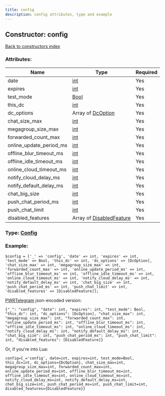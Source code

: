```yaml
---
title: config
description: config attributes, type and example
---
```

## Constructor: config  
[Back to constructors index](index.md)



### Attributes:

| Name     |    Type       | Required |
|----------|---------------|----------|
|date|[int](../types/int.md) | Yes|
|expires|[int](../types/int.md) | Yes|
|test\_mode|[Bool](../types/Bool.md) | Yes|
|this\_dc|[int](../types/int.md) | Yes|
|dc\_options|Array of [DcOption](../types/DcOption.md) | Yes|
|chat\_size\_max|[int](../types/int.md) | Yes|
|megagroup\_size\_max|[int](../types/int.md) | Yes|
|forwarded\_count\_max|[int](../types/int.md) | Yes|
|online\_update\_period\_ms|[int](../types/int.md) | Yes|
|offline\_blur\_timeout\_ms|[int](../types/int.md) | Yes|
|offline\_idle\_timeout\_ms|[int](../types/int.md) | Yes|
|online\_cloud\_timeout\_ms|[int](../types/int.md) | Yes|
|notify\_cloud\_delay\_ms|[int](../types/int.md) | Yes|
|notify\_default\_delay\_ms|[int](../types/int.md) | Yes|
|chat\_big\_size|[int](../types/int.md) | Yes|
|push\_chat\_period\_ms|[int](../types/int.md) | Yes|
|push\_chat\_limit|[int](../types/int.md) | Yes|
|disabled\_features|Array of [DisabledFeature](../types/DisabledFeature.md) | Yes|



### Type: [Config](../types/Config.md)


### Example:

```
$config = ['_' => 'config', 'date' => int, 'expires' => int, 'test_mode' => Bool, 'this_dc' => int, 'dc_options' => [DcOption], 'chat_size_max' => int, 'megagroup_size_max' => int, 'forwarded_count_max' => int, 'online_update_period_ms' => int, 'offline_blur_timeout_ms' => int, 'offline_idle_timeout_ms' => int, 'online_cloud_timeout_ms' => int, 'notify_cloud_delay_ms' => int, 'notify_default_delay_ms' => int, 'chat_big_size' => int, 'push_chat_period_ms' => int, 'push_chat_limit' => int, 'disabled_features' => [DisabledFeature]];
```  

[PWRTelegram](https://pwrtelegram.xyz) json-encoded version:

```
{"_": "config", "date": int, "expires": int, "test_mode": Bool, "this_dc": int, "dc_options": [DcOption], "chat_size_max": int, "megagroup_size_max": int, "forwarded_count_max": int, "online_update_period_ms": int, "offline_blur_timeout_ms": int, "offline_idle_timeout_ms": int, "online_cloud_timeout_ms": int, "notify_cloud_delay_ms": int, "notify_default_delay_ms": int, "chat_big_size": int, "push_chat_period_ms": int, "push_chat_limit": int, "disabled_features": [DisabledFeature]}
```


Or, if you're into Lua:  


```
config={_='config', date=int, expires=int, test_mode=Bool, this_dc=int, dc_options={DcOption}, chat_size_max=int, megagroup_size_max=int, forwarded_count_max=int, online_update_period_ms=int, offline_blur_timeout_ms=int, offline_idle_timeout_ms=int, online_cloud_timeout_ms=int, notify_cloud_delay_ms=int, notify_default_delay_ms=int, chat_big_size=int, push_chat_period_ms=int, push_chat_limit=int, disabled_features={DisabledFeature}}

```


